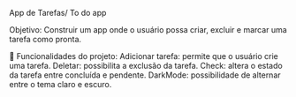  App de Tarefas/ To do app
  
Objetivo: Construir um app onde o usuário possa criar, excluir e marcar uma tarefa como pronta.

🔨 Funcionalidades do projeto:
Adicionar tarefa: permite que o usuário crie uma tarefa.
Deletar: possibilita a exclusão da tarefa.
Check: altera o estado da tarefa entre concluída e pendente.
DarkMode: possibilidade de alternar entre o tema claro e escuro.

